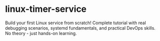 # linux-timer-service
Build your first Linux service from scratch! Complete tutorial with real debugging scenarios, systemd fundamentals, and practical DevOps skills. No theory - just hands-on learning.
